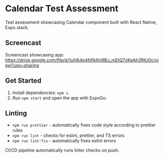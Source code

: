 # Calendar Test Assessment
Test assessment showcasing Calendar component built with React Native, Expo stack.

## Screencast

Screencast showcasing app: https://drive.google.com/file/d/1uHA4p4fd1kKnRBJ_mEtQ7xKqAh3RtU0c/view?usp=sharing

## Get Started

1. Install dependencies: `npm i`.
2. Run `npm start` and open the app with ExpoGo.

## Linting

- `npm run prettier` - automatically fixes code style according to prettier rules
- `npm run lint` - checks for eslint, prettier, and TS errors
- `npm run lint:fix` - automatically fixes eslint errors

CI/CD pipeline automatically runs linter checks on push.

